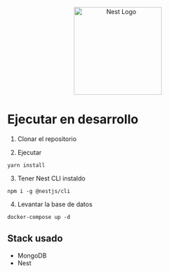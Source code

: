 <p align="center">
  <a href="http://nestjs.com/" target="blank"><img src="https://nestjs.com/img/logo-small.svg" width="200" alt="Nest Logo" /></a>
</p>

# Ejecutar en desarrollo

1. Clonar el repositorio

2. Ejecutar
```
yarn install
```

3. Tener Nest CLI instaldo
```
npm i -g @nestjs/cli
```

4. Levantar la base de datos
```
docker-compose up -d
```

## Stack usado
* MongoDB
* Nest